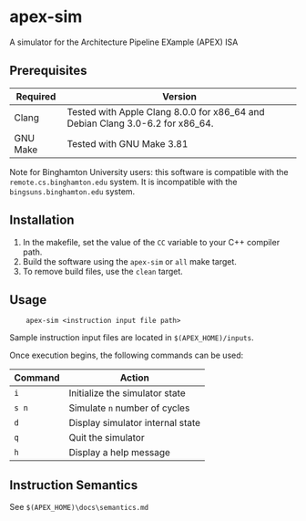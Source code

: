 # apex-sim
A simulator for the Architecture Pipeline EXample (APEX) ISA

## Prerequisites
| Required | Version |
|----------|---------|
| Clang    | Tested with Apple Clang 8.0.0 for x86_64 and Debian Clang 3.0-6.2 for x86_64.|
| GNU Make | Tested with GNU Make 3.81 |

Note for Binghamton University users: this software is compatible with the `remote.cs.binghamton.edu` system. It is incompatible with the `bingsuns.binghamton.edu` system.

## Installation

1. In the makefile, set the value of the `CC` variable to your C++ compiler path.
2. Build the software using the `apex-sim` or `all` make target.
3. To remove build files, use the `clean` target.

## Usage
        apex-sim <instruction input file path>

Sample instruction input files are located in `$(APEX_HOME)/inputs`.

Once execution begins, the following commands can be used:

| Command | Action                         |
|---------|--------------------------------|
| `i`     | Initialize the simulator state |
| `s n`   | Simulate `n` number of cycles  |
| `d`     | Display simulator internal state |
| `q`     | Quit the simulator             |
| `h`     | Display a help message         |

## Instruction Semantics
See `$(APEX_HOME)\docs\semantics.md`
